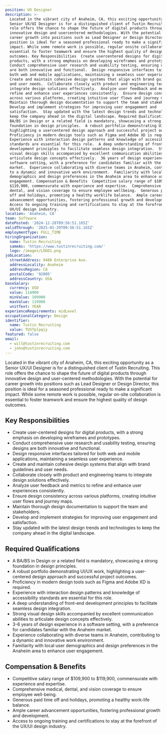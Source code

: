 ```yaml
---
position: UX Designer
description: >-
  Located in the vibrant city of Anaheim, CA, this exciting opportunity as a
  Senior UX/UI Designer is for a distinguished client of Tustin Recruiting. This
  role offers the chance to shape the future of digital products through
  innovative design and usercentered methodologies. With the potential for
  career growth into positions such as Lead Designer or Design Director, this
  position is ideal for a seasoned professional ready to make a significant
  impact. While some remote work is possible, regular onsite collaboration is
  essential to foster teamwork and ensure the highest quality of design
  outcomes. Key Responsibilities  Create usercentered designs for digital
  products, with a strong emphasis on developing wireframes and prototypes. 
  Conduct comprehensive user research and usability testing, ensuring designs
  are both innovative and functional.  Design responsive interfaces tailored for
  both web and mobile applications, maintaining a seamless user experience. 
  Create and maintain cohesive design systems that align with brand guidelines
  and user needs.  Collaborate closely with product and engineering teams to
  integrate design solutions effectively.  Analyze user feedback and metrics to
  refine and enhance user experiences consistently.  Ensure design consistency
  across various platforms, creating intuitive user flows and journey maps. 
  Maintain thorough design documentation to support the team and stakeholders. 
  Develop and implement strategies for improving user engagement and
  satisfaction.  Stay updated with the latest design trends and technologies to
  keep the company ahead in the digital landscape. Required Qualifications  A
  BA/BS in Design or a related field is mandatory, showcasing a strong
  foundation in design principles.  A robust portfolio demonstrating UI/UX work,
  highlighting a usercentered design approach and successful project outcomes. 
  Proficiency in modern design tools such as Figma and Adobe XD is required. 
  Experience with interaction design patterns and knowledge of accessibility
  standards are essential for this role.  A deep understanding of frontend
  development principles to facilitate seamless design integration.  Strong
  visual design skills accompanied by excellent communication abilities to
  articulate design concepts effectively.  36 years of design experience in a
  software setting, with a preference for candidates familiar with the Anaheim
  market.  Experience collaborating with diverse teams in Anaheim, contributing
  to a dynamic and innovative work environment.  Familiarity with local user
  demographics and design preferences in the Anaheim area to enhance user
  engagement. Compensation & Benefits  Competitive salary range of $109,900 to
  $119,900, commensurate with experience and expertise.  Comprehensive medical,
  dental, and vision coverage to ensure employee wellbeing.  Generous paid time
  off and holidays, promoting a healthy worklife balance.  Ample career
  advancement opportunities, fostering professional growth and development. 
  Access to ongoing training and certifications to stay at the forefront of the
  UX/UI design industry.
location: 'Anaheim, CA'
team: Software
datePosted: '2024-12-28T09:56:51.165Z'
validThrough: '2025-01-29T09:56:51.165Z'
employmentType: FULL_TIME
hiringOrganization:
  name: Tustin Recruiting
  sameAs: 'https://www.tustinrecruiting.com/'
  logo: /images/LOGO1.png
jobLocation:
  streetAddress: 9480 Enterprise Ave.
  addressLocality: Anaheim
  addressRegion: CA
  postalCode: '92805'
  addressCountry: USA
baseSalary:
  currency: USD
  value: 114900
  minValue: 109900
  maxValue: 119900
  unitText: YEAR
experienceRequirements: midLevel
occupationalCategory: Design
identifier:
  name: Tustin Recruiting
  value: TUSTplpqiy
featured: false
email:
  - will@tustinrecruiting.com
  - john@tustinrecruiting.com
---
```




Located in the vibrant city of Anaheim, CA, this exciting opportunity as a Senior UX/UI Designer is for a distinguished client of Tustin Recruiting. This role offers the chance to shape the future of digital products through innovative design and user-centered methodologies. With the potential for career growth into positions such as Lead Designer or Design Director, this position is ideal for a seasoned professional ready to make a significant impact. While some remote work is possible, regular on-site collaboration is essential to foster teamwork and ensure the highest quality of design outcomes.

## Key Responsibilities

- Create user-centered designs for digital products, with a strong emphasis on developing wireframes and prototypes.
- Conduct comprehensive user research and usability testing, ensuring designs are both innovative and functional.
- Design responsive interfaces tailored for both web and mobile applications, maintaining a seamless user experience.
- Create and maintain cohesive design systems that align with brand guidelines and user needs.
- Collaborate closely with product and engineering teams to integrate design solutions effectively.
- Analyze user feedback and metrics to refine and enhance user experiences consistently.
- Ensure design consistency across various platforms, creating intuitive user flows and journey maps.
- Maintain thorough design documentation to support the team and stakeholders.
- Develop and implement strategies for improving user engagement and satisfaction.
- Stay updated with the latest design trends and technologies to keep the company ahead in the digital landscape.

## Required Qualifications

- A BA/BS in Design or a related field is mandatory, showcasing a strong foundation in design principles.
- A robust portfolio demonstrating UI/UX work, highlighting a user-centered design approach and successful project outcomes.
- Proficiency in modern design tools such as Figma and Adobe XD is required.
- Experience with interaction design patterns and knowledge of accessibility standards are essential for this role.
- A deep understanding of front-end development principles to facilitate seamless design integration.
- Strong visual design skills accompanied by excellent communication abilities to articulate design concepts effectively.
- 3-6 years of design experience in a software setting, with a preference for candidates familiar with the Anaheim market.
- Experience collaborating with diverse teams in Anaheim, contributing to a dynamic and innovative work environment.
- Familiarity with local user demographics and design preferences in the Anaheim area to enhance user engagement.

## Compensation & Benefits

- Competitive salary range of $109,900 to $119,900, commensurate with experience and expertise.
- Comprehensive medical, dental, and vision coverage to ensure employee well-being.
- Generous paid time off and holidays, promoting a healthy work-life balance.
- Ample career advancement opportunities, fostering professional growth and development.
- Access to ongoing training and certifications to stay at the forefront of the UX/UI design industry.
